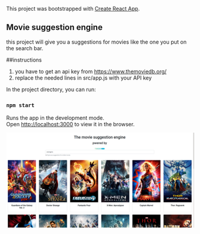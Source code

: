 This project was bootstrapped with [Create React App](https://github.com/facebook/create-react-app).

## Movie suggestion engine

this project will give you a suggestions for movies like the one you put on the search bar.

##instructions

1. you have to get an api key from https://www.themoviedb.org/<br />
2. replace the needed lines in src/app.js with your API key

In the project directory, you can run:

### `npm start`

Runs the app in the development mode.<br />
Open [http://localhost:3000](http://localhost:3000) to view it in the browser.

![screenshot](screenshot.png)

